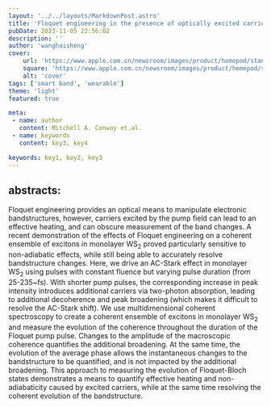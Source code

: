 ```yaml
---
layout: '../../layouts/MarkdownPost.astro'
title: 'Floquet engineering in the presence of optically excited carriers'
pubDate: 2023-11-05 22:56:02
description: ''
author: 'wanghaisheng'
cover:
    url: 'https://www.apple.com.cn/newsroom/images/product/homepod/standard/Apple-HomePod-hero-230118_big.jpg.large_2x.jpg'
    square: 'https://www.apple.com.cn/newsroom/images/product/homepod/standard/Apple-HomePod-hero-230118_big.jpg.large_2x.jpg'
    alt: 'cover'
tags: ['smart band', 'wearable'] 
theme: 'light'
featured: true

meta:
 - name: author
   content: Mitchell A. Conway et.al.
 - name: keywords
   content: key3, key4

keywords: key1, key2, key3
---
```


## abstracts:
Floquet engineering provides an optical means to manipulate electronic bandstructures, however, carriers excited by the pump field can lead to an effective heating, and can obscure measurement of the band changes. A recent demonstration of the effects of Floquet engineering on a coherent ensemble of excitons in monolayer WS$_2$ proved particularly sensitive to non-adiabatic effects, while still being able to accurately resolve bandstructure changes. Here, we drive an AC-Stark effect in monolayer WS$_2$ using pulses with constant fluence but varying pulse duration (from 25-235~fs). With shorter pump pulses, the corresponding increase in peak intensity introduces additional carriers via two-photon absorption, leading to additional decoherence and peak broadening (which makes it difficult to resolve the AC-Stark shift). We use multidimensional coherent spectroscopy to create a coherent ensemble of excitons in monolayer WS$_2$ and measure the evolution of the coherence throughout the duration of the Floquet pump pulse. Changes to the amplitude of the macroscopic coherence quantifies the additional broadening. At the same time, the evolution of the average phase allows the instantaneous changes to the bandstructure to be quantified, and is not impacted by the additional broadening. This approach to measuring the evolution of Floquet-Bloch states demonstrates a means to quantify effective heating and non-adiabaticity caused by excited carriers, while at the same time resolving the coherent evolution of the bandstructure.
